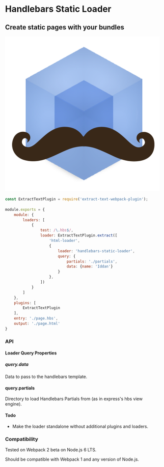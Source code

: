 # Handlebars Static Loader
## Create static pages with your bundles
![](https://raw.githubusercontent.com/aniddan/handlebars-static-loader/master/assets/hadlebars-static-loader.png)
```JavaScript
const ExtractTextPlugin = require('extract-text-webpack-plugin');

module.exports = {
    module: {
        loaders: [
            {
                test: /\.hbs$/,
                loader: ExtractTextPlugin.extract([
                    'html-loader',
                    {
                        loader: 'handlebars-static-loader',
                        query: {
                            partials: './partials',
                            data: {name: 'Iddan'}
                        }
                    },
                ])
            }
        ]
    },
    plugins: [
        ExtractTextPlugin
    ],
    entry: './page.hbs',
    output: './page.html'
}
```

### API
#### Loader Query Properties

##### query.data
Data to pass to the handlebars template.

#### query.partials
Directory to load Handlebars Partials from (as in express's hbs view engine).

#### Todo

- Make the loader standalone without additional plugins and loaders.

### Compatibility
Tested on Webpack 2 beta on Node.js 6 LTS.

Should be compatible with Webpack 1 and any version of Node.js.
